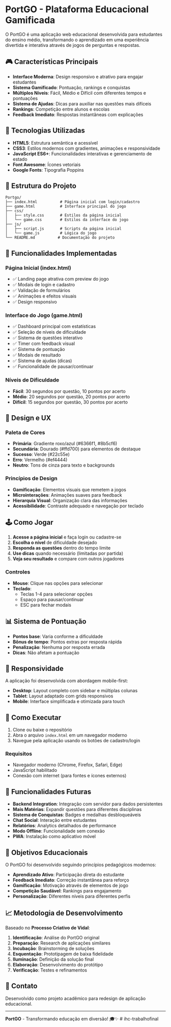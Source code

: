 # PortGO - Plataforma Educacional Gamificada

O PortGO é uma aplicação web educacional desenvolvida para estudantes do ensino médio, transformando o aprendizado em uma experiência divertida e interativa através de jogos de perguntas e respostas.

## 🎮 Características Principais

- **Interface Moderna**: Design responsivo e atrativo para engajar estudantes
- **Sistema Gamificado**: Pontuação, rankings e conquistas
- **Múltiplos Níveis**: Fácil, Médio e Difícil com diferentes tempos e pontuações
- **Sistema de Ajudas**: Dicas para auxiliar nas questões mais difíceis
- **Rankings**: Competição entre alunos e escolas
- **Feedback Imediato**: Respostas instantâneas com explicações

## 🚀 Tecnologias Utilizadas

- **HTML5**: Estrutura semântica e acessível
- **CSS3**: Estilos modernos com gradientes, animações e responsividade
- **JavaScript ES6+**: Funcionalidades interativas e gerenciamento de estado
- **Font Awesome**: Ícones vetoriais
- **Google Fonts**: Tipografia Poppins

## 📁 Estrutura do Projeto

```
Portgo/
├── index.html          # Página inicial com login/cadastro
├── game.html           # Interface principal do jogo
├── css/
│   ├── style.css       # Estilos da página inicial
│   └── game.css        # Estilos da interface do jogo
├── js/
│   ├── script.js       # Scripts da página inicial
│   └── game.js         # Lógica do jogo
└── README.md          # Documentação do projeto
```

## 🎯 Funcionalidades Implementadas

### Página Inicial (index.html)
- ✅ Landing page atrativa com preview do jogo
- ✅ Modais de login e cadastro
- ✅ Validação de formulários
- ✅ Animações e efeitos visuais
- ✅ Design responsivo

### Interface do Jogo (game.html)
- ✅ Dashboard principal com estatísticas
- ✅ Seleção de níveis de dificuldade
- ✅ Sistema de questões interativo
- ✅ Timer com feedback visual
- ✅ Sistema de pontuação
- ✅ Modais de resultado
- ✅ Sistema de ajudas (dicas)
- ✅ Funcionalidade de pausar/continuar

### Níveis de Dificuldade
- **Fácil**: 30 segundos por questão, 10 pontos por acerto
- **Médio**: 20 segundos por questão, 20 pontos por acerto  
- **Difícil**: 15 segundos por questão, 30 pontos por acerto

## 🎨 Design e UX

### Paleta de Cores
- **Primária**: Gradiente roxo/azul (#6366f1, #8b5cf6)
- **Secundária**: Dourado (#ffd700) para elementos de destaque
- **Sucesso**: Verde (#22c55e)
- **Erro**: Vermelho (#ef4444)
- **Neutro**: Tons de cinza para texto e backgrounds

### Princípios de Design
- **Gamificação**: Elementos visuais que remetem a jogos
- **Microinterações**: Animações suaves para feedback
- **Hierarquia Visual**: Organização clara das informações
- **Acessibilidade**: Contraste adequado e navegação por teclado

## 🕹️ Como Jogar

1. **Acesse a página inicial** e faça login ou cadastre-se
2. **Escolha o nível** de dificuldade desejado
3. **Responda as questões** dentro do tempo limite
4. **Use dicas** quando necessário (limitadas por partida)
5. **Veja seu resultado** e compare com outros jogadores

### Controles
- **Mouse**: Clique nas opções para selecionar
- **Teclado**: 
  - Teclas 1-4 para selecionar opções
  - Espaço para pausar/continuar
  - ESC para fechar modais

## 📊 Sistema de Pontuação

- **Pontos base**: Varia conforme a dificuldade
- **Bônus de tempo**: Pontos extras por resposta rápida
- **Penalização**: Nenhuma por resposta errada
- **Dicas**: Não afetam a pontuação

## 📱 Responsividade

A aplicação foi desenvolvida com abordagem mobile-first:
- **Desktop**: Layout completo com sidebar e múltiplas colunas
- **Tablet**: Layout adaptado com grids responsivos
- **Mobile**: Interface simplificada e otimizada para touch

## 🚀 Como Executar

1. Clone ou baixe o repositório
2. Abra o arquivo `index.html` em um navegador moderno
3. Navegue pela aplicação usando os botões de cadastro/login

### Requisitos
- Navegador moderno (Chrome, Firefox, Safari, Edge)
- JavaScript habilitado
- Conexão com internet (para fontes e ícones externos)

## 🔮 Funcionalidades Futuras

- **Backend Integration**: Integração com servidor para dados persistentes
- **Mais Matérias**: Expandir questões para diferentes disciplinas
- **Sistema de Conquistas**: Badges e medalhas desbloqueáveis
- **Chat Social**: Interação entre estudantes
- **Relatórios**: Analytics detalhados de performance
- **Modo Offline**: Funcionalidade sem conexão
- **PWA**: Instalação como aplicativo móvel

## 🎯 Objetivos Educacionais

O PortGO foi desenvolvido seguindo princípios pedagógicos modernos:
- **Aprendizado Ativo**: Participação direta do estudante
- **Feedback Imediato**: Correção instantânea para reforço
- **Gamificação**: Motivação através de elementos de jogo
- **Competição Saudável**: Rankings para engajamento
- **Personalização**: Diferentes níveis para diferentes perfis

## 📈 Metodologia de Desenvolvimento

Baseado no **Processo Criativo de Vidal**:
1. **Identificação**: Análise do PortGO original
2. **Preparação**: Research de aplicações similares
3. **Incubação**: Brainstorming de soluções
4. **Esquentação**: Prototipagem de baixa fidelidade
5. **Iluminação**: Definição da solução final
6. **Elaboração**: Desenvolvimento do protótipo
7. **Verificação**: Testes e refinamentos

## 📧 Contato

Desenvolvido como projeto acadêmico para redesign de aplicação educacional.

---

**PortGO** - Transformando educação em diversão! 🎓✨ # ihc-trabalhofinal
